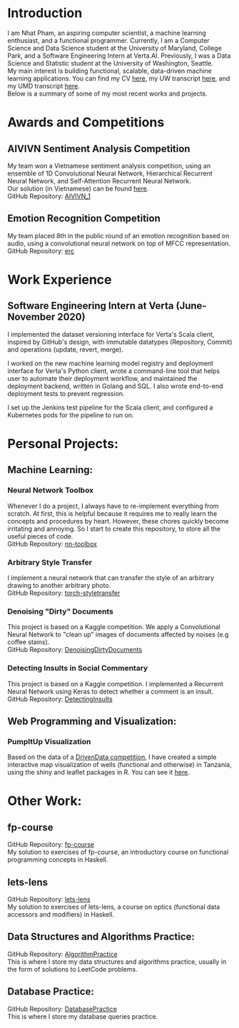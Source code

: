 # Introduction
I am Nhat Pham, an aspiring computer scientist, a machine learning enthusiast, and a functional programmer. Currently, I am a Computer Science and Data Science student at the University of Maryland, College Park, and a Software Engineering Intern at Verta.AI. Previously, I was a Data Science and Statistic student at the University of Washington, Seattle.
<br />
My main interest is building functional, scalable, data-driven machine learning applications. You can find my CV [here](CV.pdf), my UW transcript [here](UWUnofficialTranscript.pdf), and my UMD transcript [here](Testudo%20-%20Unofficial%20Transcript.pdf).
<br />
Below is a summary of some of my most recent works and projects.
# Awards and Competitions
## AIVIVN Sentiment Analysis Competition
My team won a Vietnamese sentiment analysis competition, using an ensemble of 1D Convolutional Neural Network, Hierarchical Recurrent Neural Network, and Self-Attention Recurrent Neural Network.
<br />
Our solution (in Vietnamese) can be found [here](https://github.com/petrpan26/Aivivn_1/blob/master/1st%20place%20solution.md).
<br />
GitHub Repository: [AIVIVN_1](https://github.com/petrpan26/Aivivn_1)
## Emotion Recognition Competition
My team placed 8th in the public round of an emotion recognition based on audio, using a convolutional neural network on top of MFCC representation.
<br />
GitHub Repository: [erc](https://github.com/nhatsmrt/erc)
# Work Experience
## Software Engineering Intern at Verta (June-November 2020)
I implemented the dataset versioning interface for Verta's Scala client, inspired by GitHub's design, with immutable datatypes (Repository, Commit) and operations (update, revert, merge).

I worked on the new machine learning model registry and deployment interface for Verta's Python client, wrote a command-line tool that helps user to automate their deployment workflow, and maintained the deployment backend, written in Golang and SQL. I also wrote end-to-end deployment tests to prevent regression.

I set up the Jenkins test pipeline for the Scala client, and configured a Kubernetes pods for the pipeline to run on.
# Personal Projects:
## Machine Learning:
### Neural Network Toolbox
Whenever I do a project, I always have to re-implement everything from scratch. At first, this is helpful because it requires me to really learn the concepts and procedures by heart. However, these chores quickly become irritating and annoying. So I start to create this repository, to store all the useful pieces of code.
<br />
GitHub Repository: [nn-toolbox](https://github.com/nhatsmrt/nn-toolbox)
### Arbitrary Style Transfer
I implement a neural network that can transfer the style of an arbitrary drawing to another arbitrary photo.
<br />
GitHub Repository: [torch-styletransfer](https://github.com/nhatsmrt/torch-styletransfer)
### Denoising "Dirty" Documents
This project is based on a Kaggle competition. We apply a Convolutional Neural Network to "clean up" images of documents affected by noises (e.g coffee stains).
<br />
GitHub Repository: [DenoisingDirtyDocuments](https://github.com/nhatsmrt/DenoisingDirtyDocuments)
### Detecting Insults in Social Commentary
This project is based on a Kaggle competition. I implemented a Recurrent Neural Network using Keras to detect whether a comment is an insult.
<br />
GitHub Repository: [DetectingInsults](https://github.com/nhatsmrt/DetectingInsults)
## Web Programming and Visualization:
### PumpItUp Visualization
Based on the data of a [DrivenData competition](https://www.drivendata.org/competitions/7/pump-it-up-data-mining-the-water-table/), I have created a simple interactive map visualization of wells (functional and otherwise) in Tanzania, using the shiny and leaflet packages in R. You can see it [here](https://nphamcs.shinyapps.io/PumpItUp/).
<!-- ### Personal Finance Web Application
I got fed up with overspending my money, so I decided to create a simple web application with React and Dexie to keep track of my spending. I plan to expand the application as my needs arise, but for now I have deployed and hosted it on my github page.
<br />
Link to app: [Personal Finance](https://nhatsmrt.github.io/personal-finance/) -->
# Other Work:
## fp-course
GitHub Repository: [fp-course](https://github.com/nhatsmrt/fp-course)
<br />
My solution to exercises of fp-course, an introductory course on functional programming concepts in Haskell.
## lets-lens
GitHub Repository: [lets-lens](https://github.com/nhatsmrt/lets-lens)
<br />
My solution to exercises of lets-lens, a course on optics (functional data accessors and modifiers) in Haskell.
## Data Structures and Algorithms Practice:
GitHub Repository: [AlgorithmPractice](https://github.com/nhatsmrt/AlgorithmPractice)
<br />
This is where I store my data structures and algorithms practice, usually in the form of solutions to LeetCode problems.
## Database Practice:
GitHub Repository: [DatabasePractice](https://github.com/nhatsmrt/DatabasePractice)
<br />
This is where I store my database queries practice.
